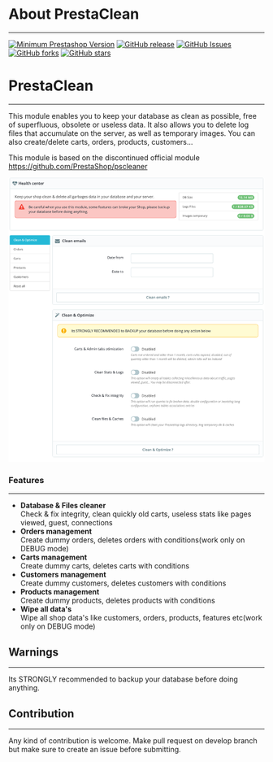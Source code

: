 # About PrestaClean
--------

[![Minimum Prestashop Version](https://img.shields.io/badge/prestashop-%3E%3D%201.7.0-8892BF.svg?style=flat-square)](#)
[![GitHub release](https://img.shields.io/github/v/release/SpiriitLabs/prestaclean)](https://github.com/SpiriitLabs/prestaclean/releases)
[![GitHub Issues](https://img.shields.io/github/issues/SpiriitLabs/prestaclean)](https://github.com/SpiriitLabs/prestaclean/issues)
[![GitHub forks](https://img.shields.io/github/forks/SpiriitLabs/prestaclean)](https://github.com/SpiriitLabs/prestaclean/network)
[![GitHub stars](https://img.shields.io/github/stars/SpiriitLabs/prestaclean)](https://github.com/SpiriitLabs/prestaclean/stargazers)


# PrestaClean
--------

This module enables you to keep your database as clean as possible, free of superfluous, obsolete or useless data.
It also allows you to delete log files that accumulate on the server, as well as temporary images.
You can also create/delete carts, orders, products, customers...

This module is based on the discontinued official module https://github.com/PrestaShop/pscleaner

<p align="center">
  <img src="https://github.com/SpiriitLabs/prestaclean/blob/master/prestaclean.png?raw=true" alt="PrestaClean back office"/>
</p>

### Features
--------

- **Database & Files cleaner**<br>Check & fix integrity, clean quickly old carts, useless stats like pages viewed, guest, connections
- **Orders management**<br>Create dummy orders, deletes orders with conditions(work only on DEBUG mode)
- **Carts management**<br>Create dummy carts, deletes carts with conditions
- **Customers management**<br>Create dummy customers, deletes customers with conditions
- **Products management**<br>Create dummy products, deletes products with conditions
- **Wipe all data's**<br>Wipe all shop data's like customers, orders, products, features etc(work only on DEBUG mode)

## Warnings
--------

Its STRONGLY recommended to backup your database before doing anything.

## Contribution
--------

Any kind of contribution is welcome.
Make pull request on develop branch but make sure to create an issue before submitting.
